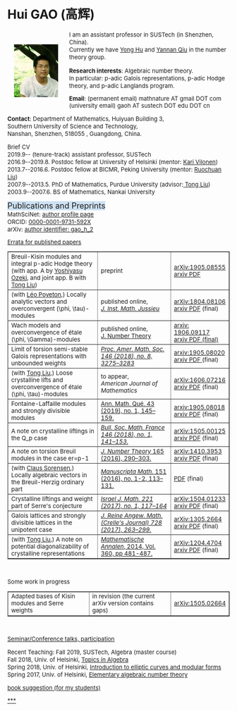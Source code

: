 
<html> 
<HEAD> 
<meta http-equiv="Content-Type" content="text/html;" charset="UTF-8"> 
  
</HEAD> 
</p>
<BODY> 
</p>
</p> 
  <H1> Hui GAO  (高辉)</H1> 
<p style="float: left; margin-bottom:
10px"><br><img src="gh1.jpeg" style="margin-bottom: 25px; margin-right: 25px; margin-left: 15px;"  width="100">
<p>

<font size="2.6px">
   I am  an assistant professor in  SUSTech (in Shenzhen, China). <br />
  Currently we have <a href="http://math.sustc.edu.cn/people_all/HU%20Yong.html?lang=en" target="_blank" rel="nofollow">Yong Hu</a> 
and <a href="http://math.sustc.edu.cn/people_all/QIU%20Yannan.html?lang=en" target="_blank" rel="nofollow">Yannan Qiu</a> 
in the number theory group.   
 
 
</p>
</p>

 </div>
 <b>Research interests</b>: 
Algebraic number theory. 
<br />In particular: p-adic Galois representations,  p-adic Hodge theory, and p-adic  Langlands program.  
</p>
</p>
 
<b>Email</b>: (permanent email)  mathnature  AT  gmail   DOT com <br />
        (university email)   gaoh AT sustech DOT edu DOT cn 

</p>
<b>Contact</b>: Department of Mathematics,  Huiyuan Building 3, <br /> 
 Southern University of Science and Technology,    <br />         
Nanshan, Shenzhen, 518055 , Guangdong, China.

 </p>
 Brief CV       <br />    
2019.9--    (tenure-track) assistant professor, SUSTech</li>
<br />
</li>
2016.9--2019.8. Postdoc fellow at University of Helsinki (mentor: <a href="https://wiki.helsinki.fi/display/mathstatHenkilokunta/Vilonen,+Kari" rel="nofollow">Kari Vilonen</a>)   <br />       
 2013.7--2016.6. Postdoc fellow at BICMR, Peking University (mentor:  <a href="http://bicmr.pku.edu.cn/~ruochuan"  title="Ruochuan Liu" rel="nofollow">Ruochuan Liu</a>)  <br />       
2007.9--2013.5. PhD of Mathematics, Purdue University (advisor:<a href="http://www.math.purdue.edu/~tongliu/" title="Tong Liu" rel="nofollow"> Tong Liu</a>)  <br />       
2003.9--2007.6. BS of Mathematics, Nankai University</li>

<br />

 </p>
 </p>
 </p>
 <font size="4"><font style="background-color:rgb(207,226,243)"> Publications and Preprints </font></font></li><br />
MathSciNet:  <a href="http://www.ams.org/mathscinet/search/author.html?mrauthid=1079735" rel="nofollow">author profile page</a>  <br />
 ORCID: <a href="https://orcid.org/0000-0001-9731-592X" target="_blank" rel="nofollow"> 0000-0001-9731-592X</a>    <br />
arXiv:  <a href="https://arxiv.org/a/gao_h_2.html"  target="_blank" rel="nofollow"> author identifier: gao_h_2 </a>  <br />
  </p>

 <a href="https://sites.google.com/site/huigaomath/home/erratacombined" target="_blank">Errata for published papers</a> 
 </p>

 
<table width="850"  border="1" cellpadding="6" cellspacing="2" style="line-height:inherit;background-color:transparent;font-size:13.3333px;border-collapse:collapse">
<colgroup>
<col />
<col />
<col /></colgroup>
<tbody>

 

<tr>
 <td> Breuil-Kisin modules and integral p-adic Hodge theory <br />
(with app. A by <a href="https://www.sci.kanagawa-u.ac.jp/math-phys/yozeki/Eindex.html" target="_blank" rel="nofollow">Yoshiyasu Ozeki</a>, and joint app. B with <a href="http://www.math.purdue.edu/~tongliu/" title="Tong Liu" rel="nofollow">Tong Liu</a>)</td>
 <td> preprint</td>
 <td> <a href="https://arxiv.org/abs/1905.08555" target="_blank" rel="nofollow">arXiv:1905.08555</a><br />
<a href="https://arxiv.org/pdf/1905.08555.pdf" target="_blank" rel="nofollow">arxiv PDF</a></td>
</tr>


<tr>
<td>(with <a href="http://www.umpa.ens-lyon.fr/umpa/annuaire/poyeton-leo" target="_blank" rel="nofollow">Léo Poyeton</a>,) Locally analytic vectors and overconvergent (\phi, \tau)-modules</td>
<td>published online,<i> <br />
<a href="https://doi.org/10.1017/S1474748019000148" target="_blank" rel="nofollow">J. Inst. Math. Jussieu</a></i></td>
<td><a href="https://arxiv.org/abs/1804.08106" title="arXiv:1804.08106" rel="nofollow">arXiv:1804.08106</a><br />
<a href="https://arxiv.org/pdf/1804.08106" target="_blank" rel="nofollow">arxiv PDF</a> (final)</td>
</tr>
<tr>
<td>Wach models and overconvergence of étale (\phi, \Gamma)-modules</td>
<td>published online,<br /><a href="https://doi.org/10.1016/j.jnt.2019.05.009" rel="nofollow">J. Number Theory</a></td>
<td><a href="https://arxiv.org/abs/1906.09117" target="_blank" rel="nofollow">arxiv: 1906.09117</a><br /><a href="https://arxiv.org/pdf/1906.09117.pdf" target="_blank" rel="nofollow">arxiv PDF (final)</a></td>
</tr>
<tr>
<td>Limit of torsion semi-stable Galois representations with unbounded weights</td>
<td><a href="http://www.ams.org/journals/proc/2018-146-08/S0002-9939-2018-14044-7/" title="Proc. Amer. Math. Soc. 146 (2018), no. 8, 3275–3283  " rel="nofollow"><i>Proc. Amer. Math. Soc. 146 (2018), no. 8, 3275–3283  </i></a></td>
<td><a href="https://arxiv.org/abs/1905.08020" target="_blank" rel="nofollow">arxiv:1905.08020</a><br />
<a href="https://arxiv.org/pdf/1905.08020.pdf" target="_blank" rel="nofollow">arxiv PDF </a>(final)</td>
</tr>
<tr>
<td>(with <a href="http://www.math.purdue.edu/~tongliu/" title="Tong Liu" rel="nofollow">Tong Liu</a>,) Loose crystalline lifts and overconvergence of étale (\phi, \tau)-modules</td>
<td>to appear,<br />
<i>American Journal of Mathematics</i></td>
<td><a href="http://arxiv.org/abs/1606.07216" rel="nofollow">arXiv:1606.07216</a><br />
<a href="https://arxiv.org/pdf/1606.07216.pdf" target="_blank" rel="nofollow">arxiv PDF</a> (final)</td>
</tr>
<tr>
<td>Fontaine-Laffaille modules and strongly divisible modules</td>
<td><a href="https://link.springer.com/article/10.1007%2Fs40316-017-0090-1" target="_blank" rel="nofollow">Ann. Math. Qué. 43 (2019), no. 1, 145–159.</a></td>
<td><a href="https://arxiv.org/abs/1905.08018" target="_blank" rel="nofollow">arxiv:1905.08018</a><br />
<a href="https://arxiv.org/pdf/1905.08018.pdf" target="_blank" rel="nofollow">arxiv PDF</a> (final)</td>
</tr>
<tr>
<td>A note on crystalline liftings in the Q_p case</td>
<td><a href="https://smf.emath.fr/publications/note-sur-les-elevations-cristallines-dans-le-cas-qp" target="_blank" rel="nofollow"><i>Bull. Soc. Math. France 146 (2018), no. 1, 141–153.</i></a></td>
<td><a href="http://arxiv.org/abs/1505.00125" title="arXiv:1505.00125" rel="nofollow">arXiv:1505.00125</a><br />
<a href="https://arxiv.org/pdf/1505.00125.pdf" target="_blank" rel="nofollow">arxiv PDF</a> (final)</td>
</tr>
<tr>
<td>A note on torsion Breuil modules in the case er=p-1</td>
<td><a href="http://www.sciencedirect.com/science/article/pii/S0022314X16000731" title="J. Number Theory 165 (2016), 290–303.  " rel="nofollow"><i>J. Number Theory</i> 165 (2016), 290–303.  </a></td>
<td><a href="http://arxiv.org/abs/1410.3953" title="arXiv:1410.3953" rel="nofollow">arXiv:1410.3953</a><br />
<a href="https://arxiv.org/pdf/1410.3953.pdf" target="_blank" rel="nofollow">arxiv PDF</a> (final)</td>
</tr>
<tr>
<td>(with <a href="http://www.math.ucsd.edu/~csorense/" title="Claus Sorensen" rel="nofollow">Claus Sorensen</a>,) Locally algebraic vectors in the Breuil-Herzig ordinary part</td>
<td><a href="http://link.springer.com/article/10.1007%2Fs00229-016-0831-5" title="Manuscripta Math. 151 (2016), no. 1-2, 113–131. " rel="nofollow"><i>Manuscripta Math.</i> 151 (2016), no. 1-2, 113–131. </a></td>
<td><a href="http://www.math.ucsd.edu/~csorense/MAMA_offprint.pdf" target="_blank" rel="nofollow">PDF</a> (final)</td>
</tr>
<tr>
<td>Crystalline liftings and weight part of Serre's conjecture</td>
<td><i><a href="https://link.springer.com/article/10.1007/s11856-017-1544-5" rel="nofollow">Israel J. Math. 221 (2017), no. 1, 117–164</a></i></td>
<td><a href="http://arxiv.org/abs/1504.01233" title="arXiv:1504.01233" rel="nofollow">arXiv:1504.01233</a><br />
<a href="https://arxiv.org/pdf/1504.01233.pdf" rel="nofollow">arxiv PDF</a> (final)</td>
</tr>
<tr>
<td>Galois lattices and strongly divisible lattices in the unipotent case</td>
<td><i><a href="https://www.degruyter.com/view/j/crelle.2017.2017.issue-728/crelle-2014-0119/crelle-2014-0119.xml" rel="nofollow">J. Reine Angew. Math. (Crelle's Journal) 728 (2017), 263–299. </a></i></td>
<td><a href="http://arxiv.org/abs/1305.2664" title="arXiv:1305.2664" rel="nofollow">arXiv:1305.2664</a><br />
<a href="https://arxiv.org/pdf/1305.2664.pdf" rel="nofollow">arxiv PDF</a> (final)</td>
</tr>

<tr>
<td>(with <a href="http://www.math.purdue.edu/~tongliu/" title="Tong Liu" rel="nofollow">Tong Liu</a>,) A note on potential diagonalizability of crystalline representations</td>
<td><a href="http://link.springer.com/article/10.1007%2Fs00208-014-1041-7" title="Mathematische Annalen  October 2014, Volume 360, Issue 1-2, pp 481-487." rel="nofollow"><i>Mathematische Annalen</i>, 2014, Vol. 360, pp 481-487.</a></td>
<td><a href="https://arxiv.org/abs/1204.4704" rel="nofollow">arXiv:1204.4704</a><br />
<a href="https://arxiv.org/pdf/1204.4704.pdf" rel="nofollow">arxiv PDF</a> (final)</td>
</tr>
</tbody>
</table>
<br />
 
 Some work in progress
 <table width="850"  border="1" cellpadding="6" cellspacing="2" style="line-height:inherit;background-color:transparent;font-size:13.3333px;border-collapse:collapse">
<colgroup>
<col />
<col />
<col /></colgroup>
<tbody>
 
<tr>
<td> Adapted bases of Kisin modules and Serre weights </td>
<td>in revision (the current arXiv version contains gaps)</td>
<td><a href="http://arxiv.org/abs/1505.02664" title="arXiv:1505.02664" rel="nofollow">arXiv:1505.02664</a><br />
</td>
</tr>

</tbody>
</table>
<br />

 </p>
 </p>
  </p>
  </p>

<a href="http://arxiv.org/abs/1505.02664" title="arXiv:1505.02664" rel="nofollow">Seminar/Conference talks, participation</a> <br />
 </p>
  </p>
Recent Teaching:
Fall 2019, SUSTech,  Algebra (master course)  <br />
Fall 2018, Univ. of Helsinki, <a href="https://courses.helsinki.fi/en/mast31907/125184503"  rel="nofollow">Topics in Algebra</a> <br />
Spring 2018, Univ. of Helsinki,  <a href="https://courses.helsinki.fi/en/dmast-202/122831686"  rel="nofollow">Introduction to elliptic curves and modular forms</a> <br />
Spring 2017, Univ. of Helsinki,  <a href="https://wiki.helsinki.fi/pages/viewpage.action?pageId=206125053"  rel="nofollow">Elementary algebraic number theory</a> <br />
 </p>
  </p>
<a href="http://arxiv.org/abs/1505.02664"   rel="nofollow">book suggestion (for my students)</a>  <br />

 </p>
  </p>

<a href="http://arxiv.org/abs/1505.02664"   rel="nofollow">***</a>  <br />

 
</BODY> 
 </font>
</html> 
 
